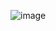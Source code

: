 ![image](https://github.com/Skaditya007/Flutter_RESTAPI_Firebase/assets/95046114/5307b7e9-db05-4411-887f-44f08718fed9)
